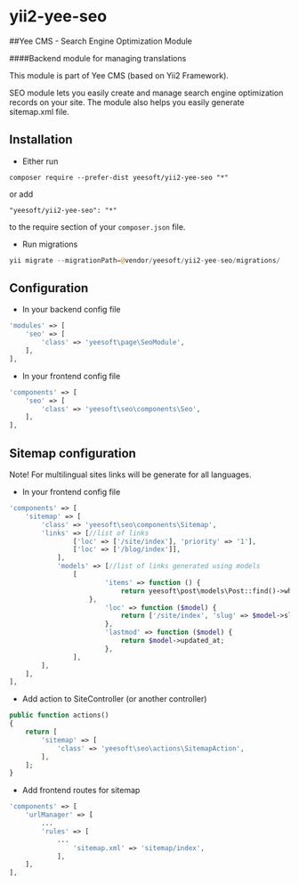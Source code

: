 # yii2-yee-seo

##Yee CMS - Search Engine Optimization Module

####Backend module for managing translations 

This module is part of Yee CMS (based on Yii2 Framework).

SEO module lets you easily create and manage search engine optimization records on your site. The module also helps you easily generate sitemap.xml file.

Installation
------------

- Either run

```
composer require --prefer-dist yeesoft/yii2-yee-seo "*"
```

or add

```
"yeesoft/yii2-yee-seo": "*"
```

to the require section of your `composer.json` file.

- Run migrations

```php
yii migrate --migrationPath=@vendor/yeesoft/yii2-yee-seo/migrations/
```

Configuration
------
- In your backend config file

```php
'modules' => [
	'seo' => [
		'class' => 'yeesoft\page\SeoModule',
	],
],
```

- In your frontend config file

```php
'components' => [
	'seo' => [
		'class' => 'yeesoft\seo\components\Seo',
	],
],
```

Sitemap configuration
------
Note! For multilingual sites links will be generate for all languages.

- In your frontend config file

```php
'components' => [
	'sitemap' => [
		'class' => 'yeesoft\seo\components\Sitemap',
		'links' => [//list of links
        		['loc' => ['/site/index'], 'priority' => '1'],
        		['loc' => ['/blog/index']],
    		],
    		'models' => [//list of links generated using models
        		[
            			'items' => function () {
                			return yeesoft\post\models\Post::find()->where(['status' => 1])->all();
		    		},
            			'loc' => function ($model) {
                			return ['/site/index', 'slug' => $model->slug];
            			},
            			'lastmod' => function ($model) {
                			return $model->updated_at;
            			},
        		],
		],
	],
],
```

- Add action to SiteController (or another controller)

```php
public function actions()
{
	return [
		'sitemap' => [
			'class' => 'yeesoft\seo\actions\SitemapAction',
		],
	];
}
```

- Add frontend routes for sitemap

```php
'components' => [
	'urlManager' => [
		...
		'rules' => [
			...
        		'sitemap.xml' => 'sitemap/index',
    		],
	],
],
```



